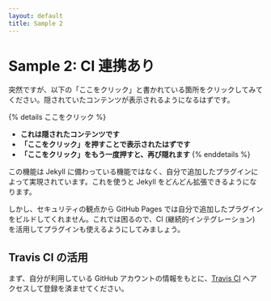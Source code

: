 ```yaml
---
layout: default
title: Sample 2
---
```


# Sample 2: CI 連携あり

突然ですが、以下の「ここをクリック」と書かれている箇所をクリックしてみてください。隠されていたコンテンツが表示されるようになるはずです。

{% details ここをクリック %}
- **これは隠されたコンテンツです**
- **「ここをクリック」を押すことで表示されたはずです**
- **「ここをクリック」をもう一度押すと、再び隠れます**
{% enddetails %}

この機能は Jekyll に備わっている機能ではなく、自分で追加したプラグインによって実現されています。これを使うと Jekyll をどんどん拡張できるようになります。

しかし、セキュリティの観点から GitHub Pages では自分で追加したプラグインをビルドしてくれません。これでは困るので、CI (継続的インテグレーション) を活用してプラグインも使えるようにしてみましょう。

## Travis CI の活用

まず、自分が利用している GitHub アカウントの情報をもとに、[Travis CI](https://travis-ci.com) へアクセスして登録を済ませてください。


